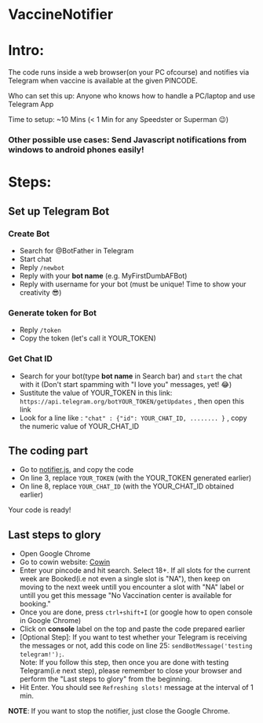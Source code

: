 # VaccineNotifier

# Intro:
The code runs inside a web browser(on your PC ofcourse) and notifies via Telegram when vaccine is available at the given PINCODE.  


Who can set this up: Anyone who knows how to handle a PC/laptop and use Telegram App

Time to setup: ~10 Mins (< 1 Min for any Speedster or Superman :wink:)  


### Other possible use cases: Send Javascript notifications from windows to android phones easily!


# Steps:


## Set up Telegram Bot
### Create Bot
- Search for @BotFather in Telegram
- Start chat
- Reply `/newbot`
- Reply with your **bot name** (e.g. MyFirstDumbAFBot)
- Reply with username for your bot (must be unique! Time to show your creativity :sunglasses:)

### Generate token for Bot
- Reply `/token`
- Copy the token (let's call it YOUR_TOKEN)

### Get Chat ID
- Search for your bot(type **bot name** in Search bar) and `start` the chat with it (Don't start spamming with "I love you" messages, yet! :joy:)
- Sustitute the value of YOUR_TOKEN in this link: `https://api.telegram.org/botYOUR_TOKEN/getUpdates` , then open this link
- Look for a line like : `"chat" : {"id": YOUR_CHAT_ID, ........ }` , copy the numeric value of YOUR_CHAT_ID

## The coding part
- Go to [notifier.js](https://github.com/abhimanyuZ/vaccineNotifier/blob/main/notifier.js), and copy the code
- On line 3, replace `YOUR_TOKEN` (with the YOUR_TOKEN generated earlier)
- On line 8, replace `YOUR_CHAT_ID` (with the YOUR_CHAT_ID obtained earlier)

Your code is ready!
  
## Last steps to glory
- Open Google Chrome
- Go to cowin website: [Cowin](https://www.cowin.gov.in/home)
- Enter your pincode and hit search. Select 18+. If all slots for the current week are Booked(i.e not even a single slot is "NA"), then keep on moving to the next week untill you encounter a slot with "NA" label or untill you get this message "No Vaccination center is available for booking."
- Once you are done, press `ctrl+shift+I` (or google how to open console in Google Chrome)
- Click on **console** label on the top and paste the code prepared earlier
- [Optional Step]: If you want to test whether your Telegram is receiving the messages or not, add this code on line 25: `sendBotMessage('testing telegram!');`.  
  Note: If you follow this step, then once you are done with testing Telegram(i.e next step), please remember to close your browser and perform the "Last steps to glory" from the beginning.
- Hit Enter. You should see `Refreshing slots!` message at the interval of 1 min.



**NOTE**: If you want to stop the notifier, just close the Google Chrome.
